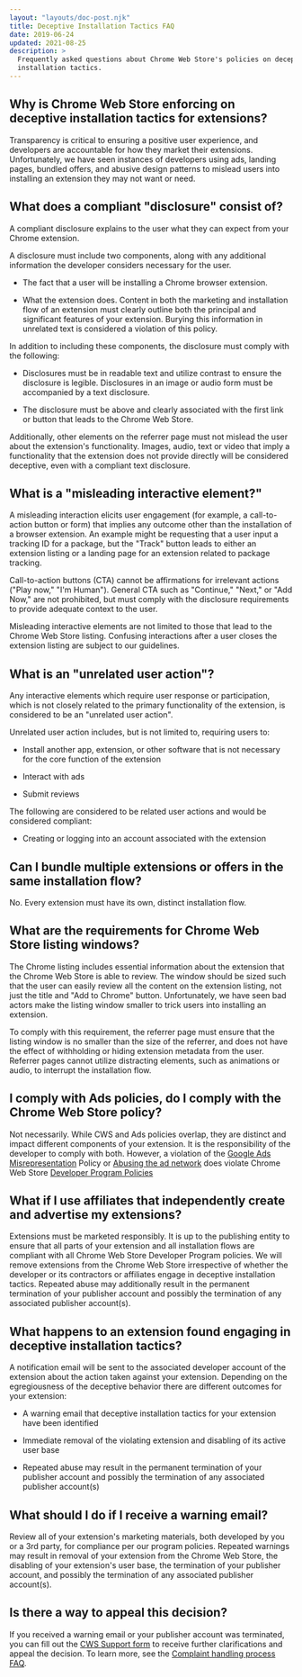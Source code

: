 ```yaml
---
layout: "layouts/doc-post.njk"
title: Deceptive Installation Tactics FAQ
date: 2019-06-24
updated: 2021-08-25
description: >
  Frequently asked questions about Chrome Web Store's policies on deceptive
  installation tactics.
---
```


## Why is Chrome Web Store enforcing on deceptive installation tactics for extensions?

Transparency is critical to ensuring a positive user experience, and developers are accountable for
how they market their extensions. Unfortunately, we have seen instances of developers using ads,
landing pages, bundled offers, and abusive design patterns to mislead users into installing an
extension they may not want or need.

## What does a compliant "disclosure" consist of?

A compliant disclosure explains to the user what they can expect from your Chrome extension.

A disclosure must include two components, along with any additional information the developer
considers necessary for the user.

*   The fact that a user will be installing a Chrome browser extension.

*   What the extension does. Content in both the marketing and installation flow of an extension
    must clearly outline both the principal and significant features of your extension. Burying this
    information in unrelated text is considered a violation of this policy.

In addition to including these components, the disclosure must comply with the following:

*   Disclosures must be in readable text and utilize contrast to ensure the disclosure is legible.
    Disclosures in an image or audio form must be accompanied by a text disclosure.

*   The disclosure must be above and clearly associated with the first link or button that leads to
    the Chrome Web Store.

Additionally, other elements on the referrer page must not mislead the user about the extension's
functionality. Images, audio, text or video that imply a functionality that the extension does not
provide directly will be considered deceptive, even with a compliant text disclosure.

## What is a "misleading interactive element?"

A misleading interaction elicits user engagement (for example, a call-to-action button or form) that
implies any outcome other than the installation of a browser extension. An example might be
requesting that a user input a tracking ID for a package, but the "Track" button leads to either an
extension listing or a landing page for an extension related to package tracking.

Call-to-action buttons (CTA) cannot be affirmations for irrelevant actions ("Play now," "I'm
Human"). General CTA such as "Continue," "Next," or "Add Now," are not prohibited, but must comply
with the disclosure requirements to provide adequate context to the user.

Misleading interactive elements are not limited to those that lead to the Chrome Web Store listing.
Confusing interactions after a user closes the extension listing are subject to our guidelines.

## What is an "unrelated user action"?

Any interactive elements which require user response or participation, which is not closely related
to the primary functionality of the extension, is considered to be an "unrelated user action".

Unrelated user action includes, but is not limited to, requiring users to:

*   Install another app, extension, or other software that is not necessary for the core function of
    the extension

*   Interact with ads

*   Submit reviews

The following are considered to be related user actions and would be considered compliant:

*   Creating or logging into an account associated with the extension

## Can I bundle multiple extensions or offers in the same installation flow?

No. Every extension must have its own, distinct installation flow.

## What are the requirements for Chrome Web Store listing windows?

The Chrome listing includes essential information about the extension that the Chrome Web Store is
able to review. The window should be sized such that the user can easily review all the content on
the extension listing, not just the title and "Add to Chrome" button. Unfortunately, we have seen
bad actors make the listing window smaller to trick users into installing an extension.

To comply with this requirement, the referrer page must ensure that the listing window is no smaller
than the size of the referrer, and does not have the effect of withholding or hiding extension
metadata from the user. Referrer pages cannot utilize distracting elements, such as animations or
audio, to interrupt the installation flow.

## I comply with Ads policies, do I comply with the Chrome Web Store policy?

Not necessarily. While CWS and Ads policies overlap, they are distinct and impact different
components of your extension. It is the responsibility of the developer to comply with both.
However, a violation of the [Google Ads Misrepresentation][ads-misrepresentation] Policy or [Abusing
the ad network][abuse-ad] does violate Chrome Web Store [Developer Program Policies][cws-policies]

## What if I use affiliates that independently create and advertise my extensions?

Extensions must be marketed responsibly. It is up to the publishing entity to ensure that all parts
of your extension and all installation flows are compliant with all Chrome Web Store Developer
Program policies. We will remove extensions from the Chrome Web Store irrespective of whether the
developer or its contractors or affiliates engage in deceptive installation tactics. Repeated abuse
may additionally result in the permanent termination of your publisher account and possibly the
termination of any associated publisher account(s).

## What happens to an extension found engaging in deceptive installation tactics?

A notification email will be sent to the associated developer account of the extension about the
action taken against your extension. Depending on the egregiousness of the deceptive behavior there
are different outcomes for your extension:

*   A warning email that deceptive installation tactics for your extension have been identified

*   Immediate removal of the violating extension and disabling of its active user base

*   Repeated abuse may result in the permanent termination of your publisher account and possibly
    the termination of any associated publisher account(s)

## What should I do if I receive a warning email?

Review all of your extension's marketing materials, both developed by you or a 3rd party, for
compliance per our program policies. Repeated warnings may result in removal of your extension from
the Chrome Web Store, the disabling of your extension's user base, the termination of your publisher
account, and possibly the termination of any associated publisher account(s).

## Is there a way to appeal this decision?

If you received a warning email or your publisher account was terminated, you can fill out the [CWS
Support form][cws-support-form] to receive further clarifications and appeal the decision.
To learn more, see the [Complaint handling
process FAQ][complaint-faq].

[abuse-ad]: https://support.google.com/adspolicy/answer/6020954
[ads-misrepresentation]: https://support.google.com/adspolicy/answer/6020955
[complaint-faq]: /docs/webstore/complaint-faq
[cws-support-form]: https://support.google.com/chrome_webstore/contact/one_stop_support
[cws-policies]: /docs/webstore/program-policies


